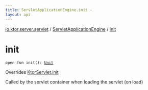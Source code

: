```yaml
---
title: ServletApplicationEngine.init - 
layout: api
---
```


<div class='api-docs-breadcrumbs'><a href="../index.html">io.ktor.server.servlet</a> / <a href="index.html">ServletApplicationEngine</a> / <a href="./init.html">init</a></div>

# init

<div class="signature"><code><span class="keyword">open</span> <span class="keyword">fun </span><span class="identifier">init</span><span class="symbol">(</span><span class="symbol">)</span><span class="symbol">: </span><a href="https://kotlinlang.org/api/latest/jvm/stdlib/kotlin/-unit/index.html"><span class="identifier">Unit</span></a></code></div>

Overrides <a href="../-ktor-servlet/init.html">KtorServlet.init</a>

Called by the servlet container when loading the servlet (on load)

